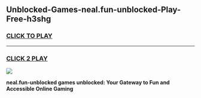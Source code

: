 
## Unblocked-Games-neal.fun-unblocked-Play-Free-h3shg
<h3>
<a href="https://premium76.site?title=neal.fun-unblocked&ref=23A">CLICK TO PLAY</a></h3>
<hr>

<h3>
<a href="https://premium76.site?title=neal.fun-unblocked&ref=23A">CLICK 2 PLAY</a>
  
</h3>

<a href="https://premium76.site?title=neal.fun-unblocked&ref=23A"><img src="https://clearcache.store/games.png"></a>


**neal.fun-unblocked games unblocked: Your Gateway to Fun and Accessible Online Gaming**
